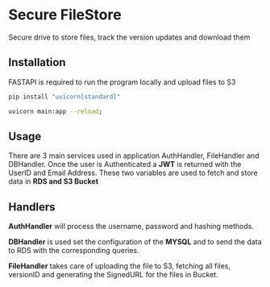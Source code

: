 # Secure FileStore

Secure drive to store files, track the version updates and download them

## Installation

FASTAPI is required to run the program locally and upload files to S3

```bash
pip install "uvicorn[standard]"

uvicorn main:app --reload;
```

## Usage

There are 3 main services used in application AuthHandler, FileHandler and DBHandler. Once the user is Authenticated a **JWT** is returned with the UserID and Email Address. These two variables are used to fetch and store data in **RDS and S3 Bucket**

## Handlers

**AuthHandler** will process the username, password and hashing methods. 

**DBHandler** is used set the configuration of the **MYSQL** and to send the data to RDS with the corresponding queries.

 **FileHandler** takes care of uploading the file to S3, fetching all files, versionID and generating the SignedURL for the files in Bucket.
